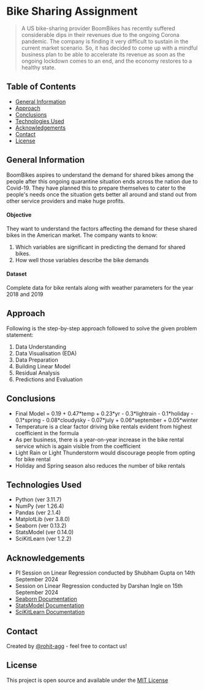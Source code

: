 # Bike Sharing Assignment
> A US bike-sharing provider BoomBikes has recently suffered considerable dips in their revenues due to the ongoing Corona pandemic. The company is finding it very difficult to sustain in the current market scenario. So, it has decided to come up with a mindful business plan to be able to accelerate its revenue as soon as the ongoing lockdown comes to an end, and the economy restores to a healthy state.

## Table of Contents
* [General Information](#general-information)
* [Approach](#approach)
* [Conclusions](#conclusions)
* [Technologies Used](#technologies-used)
* [Acknowledgements](#acknowledgements)
* [Contact](#contact)
* [License](#license)

## General Information

BoomBikes aspires to understand the demand for shared bikes among the people after this ongoing quarantine situation ends across the nation due to Covid-19. They have planned this to prepare themselves to cater to the people's needs once the situation gets better all around and stand out from other service providers and make huge profits.

#### Objective

They want to understand the factors affecting the demand for these shared bikes in the American market. The company wants to know:
1. Which variables are significant in predicting the demand for shared bikes.
1. How well those variables describe the bike demands

#### Dataset

Complete data for bike rentals along with weather parameters for the year 2018 and 2019

## Approach

Following is the step-by-step approach followed to solve the given problem statement:
1. Data Understanding
1. Data Visualisation (EDA)
1. Data Preparation
1. Building Linear Model
1. Residual Analysis
1. Predictions and Evaluation

## Conclusions
- Final Model = 0.19 + 0.47\*temp + 0.23\*yr - 0.3\*lightrain - 0.1\*holiday - 0.1\*spring - 0.08\*cloudysky - 0.07\*july + 0.06\*september + 0.05\*winter
- Temperature is a clear factor driving bike rentals evident from highest coefficient in the formula
- As per business, there is a year-on-year increase in the bike rental service which is again visible from the coefficient
- Light Rain or Light Thunderstorm would discourage people from opting for bike rental
- Holiday and Spring season also reduces the number of bike rentals

## Technologies Used
- Python (ver 3.11.7)
- NumPy (ver 1.26.4)
- Pandas (ver 2.1.4)
- MatplotLib (ver 3.8.0)
- Seaborn (ver 0.13.2)
- StatsModel (ver 0.14.0)
- SciKitLearn (ver 1.2.2)

## Acknowledgements
- PI Session on Linear Regression conducted by Shubham Gupta on 14th September 2024
- Session on Linear Regression conducted by Darshan Ingle on 15th September 2024
- [Seaborn Documentation](https://seaborn.pydata.org/api.html)
- [StatsModel Documentation](https://www.statsmodels.org/stable/api.html)
- [SciKitLearn Documentation](https://scikit-learn.org/stable/api/index.html)

## Contact
Created by [@rohit-agg](https://github.com/rohit-agg) - feel free to contact us!

## License
This project is open source and available under the [MIT License](LICENSE.md)
